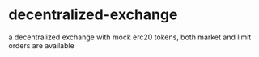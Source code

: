 # decentralized-exchange

a decentralized exchange with mock erc20 tokens, both market and limit orders are available
